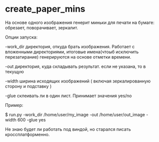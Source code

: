 # create_paper_mins

На основе одного изображения генерит миньки для печати на бумаге: обрезает, поворачивает, зеркалит. 

Опции запуска: 

-work_dir директория, откуда брать изображения. Работает с вложенными директориями, итоговые имена(чтоыб исключить перезатирание) генерируются на основе отметки времени. 

-out директория, куда складывать результат. если не указана, то в текущую 

-width ширина исходящих изображений ( включая зеркалированную сторону и подставку ) 

-glue склеивать ли в один лист. Принимает значения yes/no 


Пример: 

$ run.py -work_dir /home/user/my_image -out /home/user/out_image -width 600 -glue yes 


Не знаю будет ли работать под виндой, но старался писать кроссплатформенно. 

